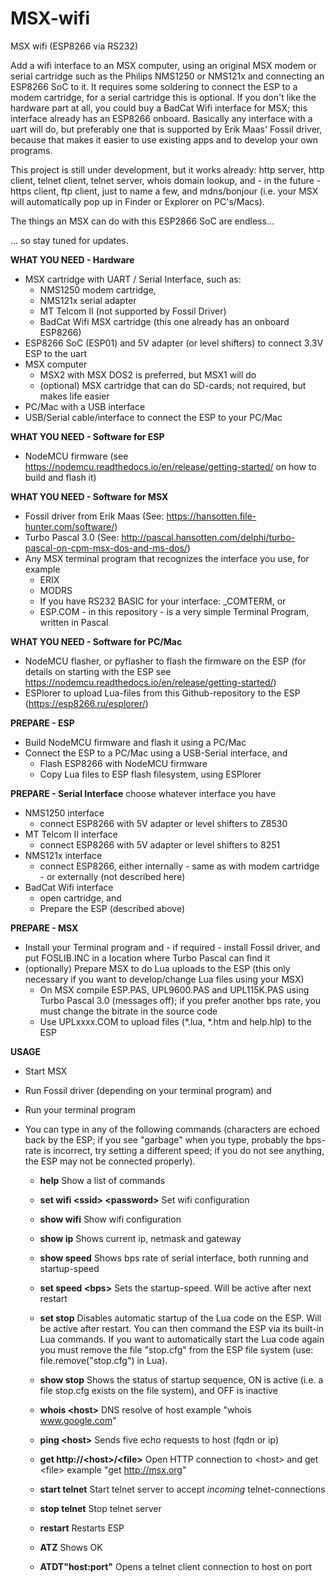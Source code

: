 # MSX-wifi
MSX wifi (ESP8266 via RS232)

Add a wifi interface to an MSX computer, using an original MSX modem or serial cartridge such as the Philips NMS1250 or NMS121x and connecting an ESP8266 SoC to it. It requires some soldering to connect the ESP to a modem cartridge, for a serial cartridge this is optional. If you don't like the hardware part at all, you could buy a BadCat Wifi interface for MSX; this interface already has an ESP8266 onboard. Basically any interface with a uart will do, but preferably one that is supported by Erik Maas' Fossil driver, because that makes it easier to use existing apps and to develop your own programs.

This project is still under development, but it works already: http server, http client, telnet client, telnet server, whois domain lookup, and - in the future - https client, ftp client, just to name a few, and mdns/bonjour (i.e. your MSX will automatically pop up in Finder or Explorer on PC's/Macs).

The things an MSX can do with this ESP2866 SoC are endless... 

... so stay tuned for updates.

<b> WHAT YOU NEED - Hardware</b>
- MSX cartridge with UART / Serial Interface, such as:
  - NMS1250 modem cartridge, 
  - NMS121x serial adapter
  - MT Telcom II (not supported by Fossil Driver)
  - BadCat Wifi MSX cartridge (this one already has an onboard ESP8266)
- ESP8266 SoC (ESP01) and 5V adapter (or level shifters) to connect 3.3V ESP to the uart
- MSX computer
  - MSX2 with MSX DOS2 is preferred, but MSX1 will do 
  - (optional) MSX cartridge that can do SD-cards; not required, but makes life easier
- PC/Mac with a USB interface
- USB/Serial cable/interface to connect the ESP to your PC/Mac

<b>WHAT YOU NEED - Software for ESP</b>
- NodeMCU firmware (see https://nodemcu.readthedocs.io/en/release/getting-started/ on how to build and flash it)

<b>WHAT YOU NEED - Software for MSX</b>
- Fossil driver from Erik Maas (See: https://hansotten.file-hunter.com/software/)
- Turbo Pascal 3.0 (See: http://pascal.hansotten.com/delphi/turbo-pascal-on-cpm-msx-dos-and-ms-dos/)
- Any MSX terminal program that recognizes the interface you use, for example
  - ERIX
  - MODRS
  - If you have RS232 BASIC for your interface: _COMTERM, or
  - ESP.COM - in this repository - is a very simple Terminal Program, written in Pascal

<b>WHAT YOU NEED - Software for PC/Mac</b>
- NodeMCU flasher, or pyflasher to flash the firmware on the ESP (for details on starting with the ESP see https://nodemcu.readthedocs.io/en/release/getting-started/)
- ESPlorer to upload Lua-files from this Github-repository to the ESP (https://esp8266.ru/esplorer/)
 
<b>PREPARE - ESP</b>
- Build NodeMCU firmware and flash it using a PC/Mac
- Connect the ESP to a PC/Mac using a USB-Serial interface, and
  - Flash ESP8266 with NodeMCU firmware
  - Copy Lua files to ESP flash filesystem, using ESPlorer

<b>PREPARE - Serial Interface</b> choose whatever interface you have
- NMS1250 interface
  - connect ESP8266 with 5V adapter or level shifters to Z8530
- MT Telcom II interface
  - connect ESP8266 with 5V adapter or level shifters to 8251
- NMS121x interface
  - connect ESP8266, either internally - same as with modem cartridge - or externally (not described here)
- BadCat Wifi interface
  - open cartridge, and
  - Prepare the ESP (described above)

<b>PREPARE - MSX</b>
- Install your Terminal program and - if required - install Fossil driver, and put FOSLIB.INC in a location where Turbo Pascal can find it
- (optionally) Prepare MSX to do Lua uploads to the ESP (this only necessary if you want to develop/change Lua files using your MSX)
  - On MSX compile ESP.PAS, UPL9600.PAS and UPL115K.PAS using Turbo Pascal 3.0 (messages off); if you prefer another bps rate, you must change the bitrate in the source code
  - Use UPLxxxx.COM to upload files (*.lua, *.htm and help.hlp) to the ESP

<b>USAGE</b>
- Start MSX

- Run Fossil driver (depending on your terminal program) and 
- Run your terminal program

- You can type in any of the following commands (characters are echoed back by the ESP; if you see "garbage" when you type, probably the bps-rate is incorrect, try setting a different speed; if you do not see anything, the ESP may not be connected properly).

  - <b>help</b>
    Show a list of commands
    
  - <b>set wifi \<ssid\> \<password\></b>
    Set wifi configuration

  - <b>show wifi</b>
    Show wifi configuration

  - <b>show ip</b>
    Shows current ip, netmask and gateway
  
  - <b>show speed</b>
    Shows bps rate of serial interface, both running and startup-speed
    
  - <b>set speed \<bps\></b>
    Sets the startup-speed. Will be active after next restart

  - <b>set stop</b>
    Disables automatic startup of the Lua code on the ESP. Will be active after restart. You can then command the ESP via its built-in Lua commands. If you want to automatically start the Lua code again you must remove the file "stop.cfg" from the ESP file system (use: file.remove("stop.cfg") in Lua).
  
  - <b>show stop</b>
    Shows the status of startup sequence, ON is active (i.e. a file stop.cfg exists on the file system), and OFF is inactive

  - <b>whois \<host\></b>
    DNS resolve of host
    example "whois www.google.com"

  - <b>ping \<host\></b>
    Sends five echo requests to host (fqdn or ip)
  
  - <b>get http://\<host\>/\<file\></b>
    Open HTTP connection to \<host\> and get \<file\>
    example "get http://msx.org"
   
  - <b>start telnet</b>
    Start telnet server to accept <i>incoming</i> telnet-connections

  - <b>stop telnet</b>
    Stop telnet server

  - <b>restart</b>
    Restarts ESP

  - <b>ATZ</b>
    Shows OK

  - <b>ATDT"host:port"</b>
    Opens a telnet client connection to host on port
